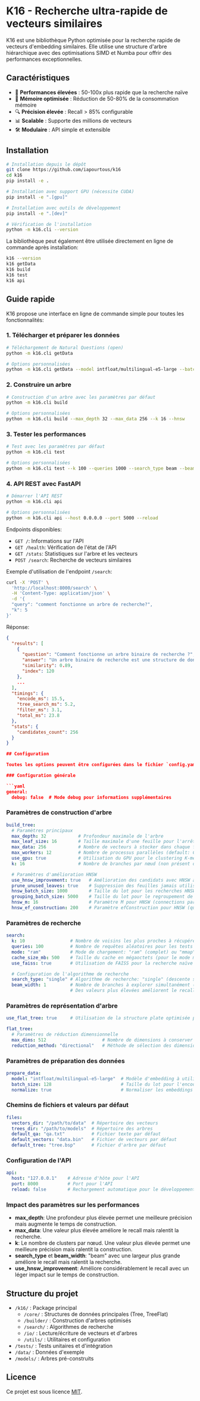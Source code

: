 # K16 - Recherche ultra-rapide de vecteurs similaires

K16 est une bibliothèque Python optimisée pour la recherche rapide de vecteurs d'embedding similaires. Elle utilise une structure d'arbre hiérarchique avec des optimisations SIMD et Numba pour offrir des performances exceptionnelles.

## Caractéristiques

- 🚀 **Performances élevées** : 50-100x plus rapide que la recherche naïve
- 🧠 **Mémoire optimisée** : Réduction de 50-80% de la consommation mémoire
- 🔍 **Précision élevée** : Recall > 85% configurable
- 📊 **Scalable** : Supporte des millions de vecteurs
- 🛠️ **Modulaire** : API simple et extensible

## Installation

```bash
# Installation depuis le dépôt
git clone https://github.com/iapourtous/k16
cd k16
pip install -e .

# Installation avec support GPU (nécessite CUDA)
pip install -e ".[gpu]"

# Installation avec outils de développement
pip install -e ".[dev]"

# Vérification de l'installation
python -m k16.cli --version
```

La bibliothèque peut également être utilisée directement en ligne de commande après installation:

```bash
k16 --version
k16 getData
k16 build
k16 test
k16 api
```

## Guide rapide

K16 propose une interface en ligne de commande simple pour toutes les fonctionnalités:

### 1. Télécharger et préparer les données

```bash
# Téléchargement de Natural Questions (open)
python -m k16.cli getData

# Options personnalisées
python -m k16.cli getData --model intfloat/multilingual-e5-large --batch-size 128
```

### 2. Construire un arbre

```bash
# Construction d'un arbre avec les paramètres par défaut
python -m k16.cli build

# Options personnalisées
python -m k16.cli build --max_depth 32 --max_data 256 --k 16 --hnsw
```

### 3. Tester les performances

```bash
# Test avec les paramètres par défaut
python -m k16.cli test

# Options personnalisées
python -m k16.cli test --k 100 --queries 1000 --search_type beam --beam_width 3
```

### 4. API REST avec FastAPI

```bash
# Démarrer l'API REST
python -m k16.cli api

# Options personnalisées
python -m k16.cli api --host 0.0.0.0 --port 5000 --reload
```

Endpoints disponibles:
- `GET /`: Informations sur l'API
- `GET /health`: Vérification de l'état de l'API
- `GET /stats`: Statistiques sur l'arbre et les vecteurs
- `POST /search`: Recherche de vecteurs similaires

Exemple d'utilisation de l'endpoint `/search`:

```bash
curl -X 'POST' \
  'http://localhost:8000/search' \
  -H 'Content-Type: application/json' \
  -d '{
  "query": "comment fonctionne un arbre de recherche?",
  "k": 5
}'
```

Réponse:
```json
{
  "results": [
    {
      "question": "Comment fonctionne un arbre binaire de recherche ?",
      "answer": "Un arbre binaire de recherche est une structure de données...",
      "similarity": 0.89,
      "index": 120
    },
    ...
  ],
  "timings": {
    "encode_ms": 15.5,
    "tree_search_ms": 5.2,
    "filter_ms": 3.1,
    "total_ms": 23.8
  },
  "stats": {
    "candidates_count": 256
  }
}

## Configuration

Toutes les options peuvent être configurées dans le fichier `config.yaml`. Voici une documentation détaillée des paramètres:

### Configuration générale

```yaml
general:
  debug: false  # Mode debug pour informations supplémentaires
```

### Paramètres de construction d'arbre

```yaml
build_tree:
  # Paramètres principaux
  max_depth: 32            # Profondeur maximale de l'arbre
  max_leaf_size: 16        # Taille maximale d'une feuille pour l'arrêt de la subdivision
  max_data: 256            # Nombre de vecteurs à stocker dans chaque feuille
  max_workers: 12          # Nombre de processus parallèles (default: CPU count)
  use_gpu: true            # Utilisation du GPU pour le clustering K-means si disponible
  k: 16                    # Nombre de branches par nœud (non présent dans l'exemple)

  # Paramètres d'amélioration HNSW
  use_hnsw_improvement: true   # Amélioration des candidats avec HNSW après construction
  prune_unused_leaves: true    # Suppression des feuilles jamais utilisées pendant la recherche
  hnsw_batch_size: 1000        # Taille du lot pour les recherches HNSW
  grouping_batch_size: 5000    # Taille du lot pour le regroupement de vecteurs
  hnsw_m: 16                   # Paramètre M pour HNSW (connections par nœud)
  hnsw_ef_construction: 200    # Paramètre efConstruction pour HNSW (qualité vs vitesse)
```

### Paramètres de recherche

```yaml
search:
  k: 10                 # Nombre de voisins les plus proches à récupérer
  queries: 100          # Nombre de requêtes aléatoires pour les tests de benchmark
  mode: "ram"           # Mode de chargement: "ram" (complet) ou "mmap" (mappé en mémoire)
  cache_size_mb: 500    # Taille du cache en mégaoctets (pour le mode mmap)
  use_faiss: true       # Utilisation de FAISS pour la recherche naïve et le filtrage final

  # Configuration de l'algorithme de recherche
  search_type: "single" # Algorithme de recherche: "single" (descente simple) ou "beam" (faisceau)
  beam_width: 1         # Nombre de branches à explorer simultanément (uniquement pour beam search)
                        # Des valeurs plus élevées améliorent le recall au détriment de la vitesse
```

### Paramètres de représentation d'arbre

```yaml
use_flat_tree: true     # Utilisation de la structure plate optimisée pour une recherche plus rapide

flat_tree:
  # Paramètres de réduction dimensionnelle
  max_dims: 512                     # Nombre de dimensions à conserver à chaque niveau
  reduction_method: "directional"   # Méthode de sélection des dimensions: "variance" ou "directional"
```

### Paramètres de préparation des données

```yaml
prepare_data:
  model: "intfloat/multilingual-e5-large"  # Modèle d'embedding à utiliser
  batch_size: 128                          # Taille du lot pour l'encodage
  normalize: true                          # Normaliser les embeddings à la longueur unitaire
```

### Chemins de fichiers et valeurs par défaut

```yaml
files:
  vectors_dir: "/path/to/data"  # Répertoire des vecteurs
  trees_dir: "/path/to/models"  # Répertoire des arbres
  default_qa: "qa.txt"          # Fichier texte par défaut
  default_vectors: "data.bin"   # Fichier de vecteurs par défaut
  default_tree: "tree.bsp"      # Fichier d'arbre par défaut
```

### Configuration de l'API

```yaml
api:
  host: "127.0.0.1"    # Adresse d'hôte pour l'API
  port: 8000           # Port pour l'API
  reload: false        # Rechargement automatique pour le développement
```

### Impact des paramètres sur les performances

- **max_depth**: Une profondeur plus élevée permet une meilleure précision mais augmente le temps de construction.
- **max_data**: Une valeur plus élevée améliore le recall mais ralentit la recherche.
- **k**: Le nombre de clusters par nœud. Une valeur plus élevée permet une meilleure précision mais ralentit la construction.
- **search_type** et **beam_width**: "beam" avec une largeur plus grande améliore le recall mais ralentit la recherche.
- **use_hnsw_improvement**: Améliore considérablement le recall avec un léger impact sur le temps de construction.

## Structure du projet

- `/k16/` : Package principal
  - `/core/` : Structures de données principales (Tree, TreeFlat)
  - `/builder/` : Construction d'arbres optimisés
  - `/search/` : Algorithmes de recherche
  - `/io/` : Lecture/écriture de vecteurs et d'arbres
  - `/utils/` : Utilitaires et configuration
- `/tests/` : Tests unitaires et d'intégration
- `/data/` : Données d'exemple
- `/models/` : Arbres pré-construits

## Licence

Ce projet est sous licence [MIT](LICENSE).